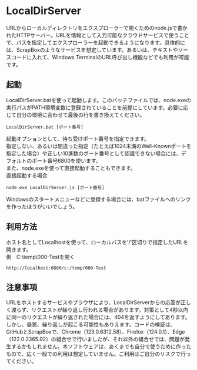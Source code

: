 # LocalDirServer
URLからローカルディレクトリをエクスプローラーで開くためのnode.jsで書かれたHTTPサーバー。URLを情報として入力可能なクラウドサービスで使うことで、パスを指定してエクスプローラーを起動できるようになります。具体的には、ScrapBoxのようなサービスを想定しています。あるいは、テキストやソースコードに入れて、Windows TerminalのURL呼び出し機能などでも利用が可能です。

## 起動
LocalDirServer.batを使って起動します。このバッチファイルでは、node.exeの実行パスがPATH環境変数に登録されていることを前提にしています。必要に応じて自分の環境に合わせて最後の行を書き換えてください。

    LocalDirServer.bat [ポート番号]

起動オプションとして、待ち受けポート番号を指定できます。  
指定しない、あるいは間違った指定（たとえば1024未満のWell-Knownポートを指定した場合）や正しい10進数のポート番号として認識できない場合には、デフォルトのポート番号6800を使います。  
また、node.exeを使って直接起動することもできます。  
直接起動する場合

    node.exe LocalDirServer.js [ポート番号]

Windowsのスタートメニューなどに登録する場合には、batファイルへのリンクを作ったほうがいいでしょう。  
## 利用方法
ホスト名としてLocalhostを使って、ローカルパスを'/'区切りで指定したURLを開きます。  
例　C:\temp\000-Testを開く

    http://localhost:6800/c:/temp/000-Test

## 注意事項
URLをホストするサービスやブラウザにより、LocalDirServerからの応答が正しく渡らず、リクエストが繰り返し行われる場合があります。対策として4秒以内に同一のリクエストが繰り返された場合には、404を返すようにしてあります。しかし、最悪、繰り返しが起こる可能性もありえます。コードの検証は、GitHubとScrapBoxで、Chrome（123.0.6312.58）、Firefox（124.0.1）、Edge（122.0.2365.92）の組合せで行いましたが、それ以外の組合せでは、問題が発生するかもしれません。本ソフトウェアは、あくまでも自分で使うために作ったもので、広く一般での利用は想定していません。ご利用はご自分のリスクで行ってください。
